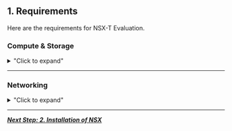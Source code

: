 
## 1. Requirements

Here are the requirements for NSX-T Evaluation.

### Compute & Storage

<details>
<summary>"Click to expand"</summary>

<p align="center">
  <img width=75% height=75% src="/docs/assets/Graphics/1.1.Pre-Req Compute.jpg">
</p>

| Compute          | Number | Version |                                                     Download                                                      |
|:-----------------|:------:|:-------:|:-----------------------------------------------------------------------------------------------------------------:|
| vCenter          |   1    |   7.0   | [download link](https://my.vmware.com/en/web/vmware/info/slug/datacenter_cloud_infrastructure/vmware_vsphere/7_0) |
| vCenter-Cluster  |   1+   |   n/a   |                                                        n/a                                                        |
| ESXi per Cluster |   2+   |   7.0   | [download link](https://my.vmware.com/en/web/vmware/info/slug/datacenter_cloud_infrastructure/vmware_vsphere/7_0) |
| CPU per ESXi     |   8+   |   n/a   |                                                        n/a                                                        |
| RAM per ESXi     | 48GB+  |   n/a   |                                                        n/a                                                        |
| NIC per ESXi     |   2+   |   n/a   |                                                        n/a                                                        |

| Storage | Shared storage - Recommended for live vMotion tests |
|:--------|:---------------------------------------------------:|
| Size    |                       500 GB                        |

</details>

---

### Networking

<details>
<summary>"Click to expand"</summary>

<p align="center">
  <img width=75% height=75% src="/docs/assets/Graphics/1.2.Pre-Req Networking.jpg">
</p>

| VLAN       | Number  | Description                                                                                  |
|:-----------|:-------:|:---------------------------------------------------------------------------------------------|
| Management | VLAN 11 | VLAN where Management is running (vCenter / ESXi-Mgt / future NSX-Mgr / future EdgeNode-Mgt) |
| Overlay    | VLAN 12 | VLAN where future NSX Logical Switches Overlay will run in                                   |

| Physical Router | VLAN      | IP                | MTU     |
|:----------------|:----------|:------------------|:--------|
| Management      | VLAN 11   | 192.168.50.1/24   | 1500    |
| Overlay         | VLAN 12   | 192.168.51.1/24 * | 1700+ * |
| Web             | VLAN 16   | 10.16.1.1/24      | 1500    |
| External        | VLAN 3103 | 20.20.20.1/24     | 1500    |



* Since in this lab all Transport Nodes (ESXi / Edge Nodes) run the Overlay traffic in the same VLAN 12, there is actually requirement to have an IP and MTU 1700+ on the physical router.

*Note:  
In the section "3.1. Security only (no Logical Network)", VLAN Web + interface will be created on Physical Router.  
In the section "3.2. Logical Network + Security", VLAN External + interface will be created on Physical Router.*  


</details>


---

[***Next Step: 2. Installation of NSX***](/docs/2-Installation.md)
